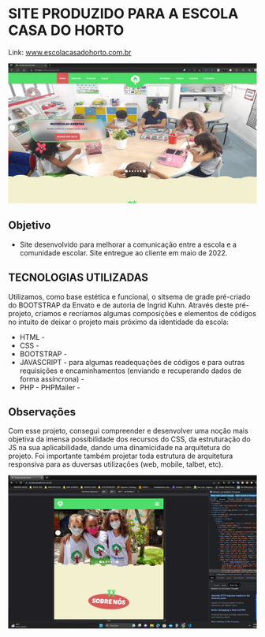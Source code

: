 # SITE PRODUZIDO PARA A ESCOLA CASA DO HORTO

Link: www.escolacasadohorto.com.br

![Exemplo](foto_capa_site.jpg)

## Objetivo
+ Site desenvolvido para melhorar a comunicação entre a escola e a comunidade escolar. Site entregue ao cliente em maio de 2022.


## TECNOLOGIAS UTILIZADAS

Utilizamos, como base estética e funcional, o sitsema de grade pré-criado do BOOTSTRAP da Envato e de autoria de Ingrid Kuhn. Através deste pré-projeto, criamos e recriamos algumas composições e elementos de códigos no intuito de deixar o projeto mais próximo da identidade da escola:

- HTML - 
- CSS - 
- BOOTSTRAP - 
- JAVASCRIPT - para algumas readequações de códigos e para outras requisições e encaminhamentos (enviando e recuperando dados de forma assíncrona) - 
- PHP - PHPMailer - 


## Observações

Com esse projeto, consegui compreender e desenvolver uma noção mais objetiva da imensa possibilidade dos recursos do CSS, da estruturação do JS na sua aplicabilidade, dando uma dinamicidade na arquitetura do projeto. Foi importante também projetar toda estrutura de arquitetura responsiva para as duversas utilizações (web, mobile, talbet, etc).

![Exemplo](site_mobile.jpg)
